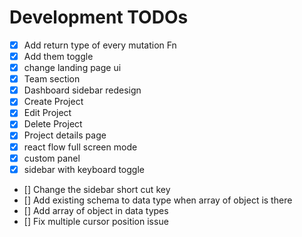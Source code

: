 # Development TODOs

- [x] Add return type of every mutation Fn
- [x] Add them toggle
- [x] change landing page ui
- [x] Team section
- [x] Dashboard sidebar redesign
- [x] Create Project
- [x] Edit Project
- [x] Delete Project
- [x] Project details page
- [x] react flow full screen mode
- [x] custom panel
- [x] sidebar with keyboard toggle
- [] Change the sidebar short cut key
- [] Add existing schema to data type when array of object is there
- [] Add array of object in data types
- [] Fix multiple cursor position issue
